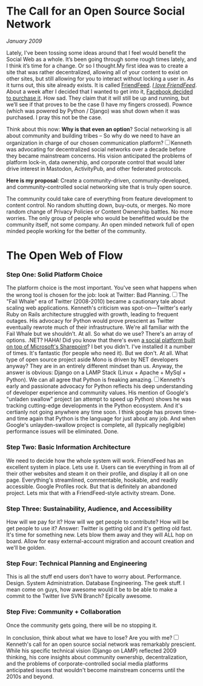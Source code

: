 # The Call for an Open Source Social Network
*January 2009*





  Lately, I've been tossing some ideas around that I feel would benefit the Social Web as a whole. It’s been going through some rough times lately, and I think it’s time for a change. Or so I thought.My first idea was to create a site that was rather decentralized, allowing all of your content to exist on other sites, but still allowing for you to interact without locking a user in. As it turns out, this site already exists. It is called [FriendFeed](http://friendfeed.com/kennethreitz). *[I love FriendFeed](http://kennethreitz.com/blog/friendfeed-is-awesome/)*. About a week after I decided that I wanted to get into it, [Facebook decided to purchase it](http://kennethreitz.com/blog/friendfeed-is-awesome/). How sad. They claim that it will still be up and running, but we’ll see if that proves to be the case (I have my fingers crossed). Pownce (which was powered by Python / Django) was shut down when it was purchased. I pray this not be the case.

 Think about this now: **Why is that even an option**? Social networking is all about community and building tribes – So why do we need to have an organization in charge of our chosen communication platform?<label for="sn-decentralization" class="margin-toggle sidenote-number"></label><input type="checkbox" id="sn-decentralization" class="margin-toggle"/><span class="sidenote">Kenneth was advocating for decentralized social networks over a decade before they became mainstream concerns. His vision anticipated the problems of platform lock-in, data ownership, and corporate control that would later drive interest in Mastodon, ActivityPub, and other federated protocols.</span>

 **Here is my proposal**: Create a community\-driven, community\-developed, and community\-controlled social networking site that is truly open source.

 The community could take care of everything from feature development to content control. No random shutting down, buy\-outs, or merges. No more random change of Privacy Policies or Content Ownership battles. No more worries. The only group of people who would be benefitted would be the community itself, not some company. An open minded network full of open minded people working for the better of the community.

  # The Open Web of Flow

 ### **Step One**: Solid Platform Choice

 The platform choice is the most important. You've seen what happens when the wrong tool is chosen for the job: look at Twitter: Bad Planning.<label for="sn-twitter-scaling" class="margin-toggle sidenote-number"></label><input type="checkbox" id="sn-twitter-scaling" class="margin-toggle"/><span class="sidenote">The "Fail Whale" era of Twitter (2008-2010) became a cautionary tale about scaling web applications. Kenneth's criticism was spot-on—Twitter's early Ruby on Rails architecture struggled with growth, leading to frequent outages. His advocacy for Python would prove prescient as Twitter eventually rewrote much of their infrastructure.</span> We're all familiar with the Fail Whale but we shouldn't. At all. So what do we use? There's an array of options. .NET? HAHA! Did you know that there's even [a social platform built on top of Microsoft's Sharepoint](http://membertomember.com/)? I bet you didn't. I've installed it a number of times. It's fantastic (for people who need it). But we don't. At all. What type of open source project aside Mono is driven by NET developers anyway? They are in an entirely different mindset than us. Anyway, the answer is obvious: Django on a LAMP Stack (Linux \+ Apache \+ MySql \+ Python). We can all agree that Python is freaking amazing.<label for="sn-python-advocacy" class="margin-toggle sidenote-number"></label><input type="checkbox" id="sn-python-advocacy" class="margin-toggle"/><span class="sidenote">Kenneth's early and passionate advocacy for Python reflects his deep understanding of developer experience and community values. His mention of Google's "unladen swallow" project (an attempt to speed up Python) shows he was tracking cutting-edge developments in the Python ecosystem.</span> And it's certianly not going anywhere any time soon. I think google has proven time\-and time again that Python is the language for just about any job. And when Google's unlayden\-swallow project is complete, all (typically negligible) performance issues will be eliminated. Done.

 ### **Step Two**: Basic Information Architecture

 We need to decide how the whole system will work. FriendFeed has an excellent system in place. Lets use it. Users can tie everything in from all of their other websites and steam it on their profile, and display it all on one page. Everything's streamlined, commentable, hookable, and readily accessible. Google Profiles rock. But that is definitely an abandoned project. Lets mix that with a FriendFeed\-style activity stream. Done.

 ### **Step Three**: Sustainability, Audience, and Accessibility

 How will we pay for it? How will we get people to contribute? How will be get people to use it? Answer: Twitter is getting old and it's getting old fast. It's time for something new. Lets blow them away and they will ALL hop on board. Allow for easy external\-account migration and account creation and we'll be golden.

 ### **Step Four**: Technical Planning and Engineering

 This is all the stuff end users don't have to worry about. Performance. Design. System Administration. Database Engineering. The geek stuff. I mean come on guys, how awesome would it be to be able to make a commit to the Twitter live SVN Branch? Epically awesome.

 ### **Step Five**: Community \+ Collaboration

 Once the community gets going, there will be no stopping it.

 In conclusion, think about what we have to lose? Are you with me?<label for="sn-prophetic-vision" class="margin-toggle sidenote-number"></label><input type="checkbox" id="sn-prophetic-vision" class="margin-toggle"/><span class="sidenote">Kenneth's call for an open source social network was remarkably prescient. While his specific technical vision (Django on LAMP) reflected 2009 thinking, his core insights about community ownership, decentralization, and the problems of corporate-controlled social media platforms anticipated issues that wouldn't become mainstream concerns until the 2010s and beyond.</span>

  